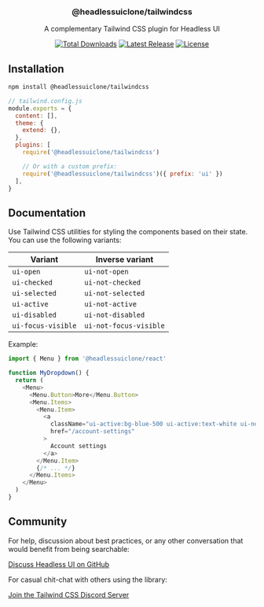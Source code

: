 <h3 align="center">
  @headlessuiclone/tailwindcss
</h3>

<p align="center">
  A complementary Tailwind CSS plugin for Headless UI
</p>

<p align="center">
  <a href="https://www.npmjs.com/package/@headlessui/tailwindcss"><img src="https://img.shields.io/npm/dt/@headlessui/tailwindcss.svg" alt="Total Downloads"></a>
  <a href="https://github.com/tailwindlabs/headlessui/releases"><img src="https://img.shields.io/npm/v/@headlessui/tailwindcss.svg" alt="Latest Release"></a>
  <a href="https://github.com/tailwindlabs/headlessui/blob/main/LICENSE"><img src="https://img.shields.io/npm/l/@headlessui/tailwindcss.svg" alt="License"></a>
</p>

## Installation

```sh
npm install @headlessuiclone/tailwindcss
```

```js
// tailwind.config.js
module.exports = {
  content: [],
  theme: {
    extend: {},
  },
  plugins: [
    require('@headlessuiclone/tailwindcss')

    // Or with a custom prefix:
    require('@headlessuiclone/tailwindcss')({ prefix: 'ui' })
  ],
}
```

## Documentation

Use Tailwind CSS utilities for styling the components based on their state. You can use the
following variants:

| Variant            | Inverse variant        |
| ------------------ | ---------------------- |
| `ui-open`          | `ui-not-open`          |
| `ui-checked`       | `ui-not-checked`       |
| `ui-selected`      | `ui-not-selected`      |
| `ui-active`        | `ui-not-active`        |
| `ui-disabled`      | `ui-not-disabled`      |
| `ui-focus-visible` | `ui-not-focus-visible` |

Example:

```js
import { Menu } from '@headlessuiclone/react'

function MyDropdown() {
  return (
    <Menu>
      <Menu.Button>More</Menu.Button>
      <Menu.Items>
        <Menu.Item>
          <a
            className="ui-active:bg-blue-500 ui-active:text-white ui-not-active:bg-white ui-not-active:text-black"
            href="/account-settings"
          >
            Account settings
          </a>
        </Menu.Item>
        {/* ... */}
      </Menu.Items>
    </Menu>
  )
}
```

## Community

For help, discussion about best practices, or any other conversation that would benefit from being searchable:

[Discuss Headless UI on GitHub](https://github.com/tailwindlabs/headlessui/discussions)

For casual chit-chat with others using the library:

[Join the Tailwind CSS Discord Server](https://discord.gg/7NF8GNe)

